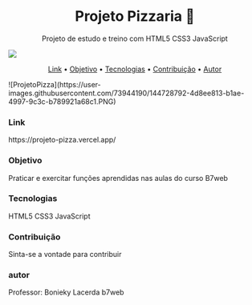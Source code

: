 <h1 align="center">Projeto Pizzaria 🍕</h1>
<p align="center">Projeto de estudo e treino com HTML5 CSS3 JavaScript</p> 
<img src="https://img.shields.io/static/v1?label=Treino&message=EriksonLucas&color=7159c1&style=for-the-badge&logo=>HTML5"/>

<p align="center">
  <a href="#link">Link</a> •
 <a href="#objetivo">Objetivo</a> • 
 <a href="#tecnologias">Tecnologias</a> • 
 <a href="#contribuicao">Contribuição</a> • 
 <a href="#autor">Autor</a>
</p>
![ProjetoPizza](https://user-images.githubusercontent.com/73944190/144728792-4d8ee813-b1ae-4997-9c3c-b789921a68c1.PNG)

<h3 id=link>Link</h3>
https://projeto-pizza.vercel.app/

<h3 id=objetivo>Objetivo</h3>
<p>Praticar e exercitar funções aprendidas nas aulas do curso B7web</p>

<h3 id=tecnologias>Tecnologias</h3>
<p>HTML5 CSS3 JavaScript</p>

<h3 id=contribuicao>Contribuição</h3>
<p>Sinta-se a vontade para contribuir</p>

<h3 id=autor>autor</h3>
<p>Professor: Bonieky Lacerda b7web</p>
